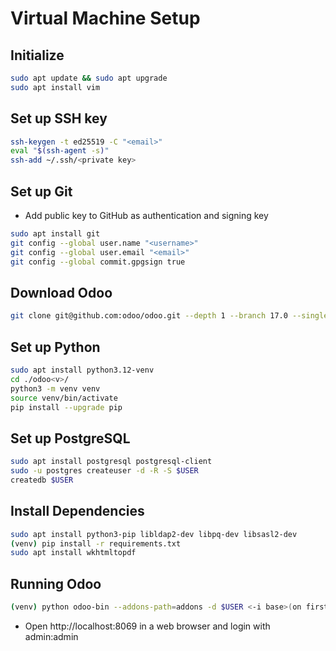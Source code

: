 # Virtual Machine Setup

## Initialize

```bash
sudo apt update && sudo apt upgrade
sudo apt install vim
```

## Set up SSH key

```bash
ssh-keygen -t ed25519 -C "<email>"
eval "$(ssh-agent -s)"
ssh-add ~/.ssh/<private key>
```

## Set up Git

- Add public key to GitHub as authentication and signing key

```bash
sudo apt install git
git config --global user.name "<username>"
git config --global user.email "<email>"
git config --global commit.gpgsign true
```

## Download Odoo

```bash
git clone git@github.com:odoo/odoo.git --depth 1 --branch 17.0 --single-branch ./odoo17/
```

## Set up Python

```bash
sudo apt install python3.12-venv
cd ./odoo<v>/
python3 -m venv venv
source venv/bin/activate
pip install --upgrade pip
```

## Set up PostgreSQL

```bash
sudo apt install postgresql postgresql-client
sudo -u postgres createuser -d -R -S $USER
createdb $USER
```

## Install Dependencies

```bash
sudo apt install python3-pip libldap2-dev libpq-dev libsasl2-dev
(venv) pip install -r requirements.txt
sudo apt install wkhtmltopdf
```

## Running Odoo

```bash
(venv) python odoo-bin --addons-path=addons -d $USER <-i base>(on first run)
```

- Open http://localhost:8069 in a web browser and login with admin:admin
